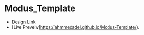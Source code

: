 # Modus_Template
- [Design Link](https://www.graphberry.com/item/modus-free-bootstrap-single-page-portfolio-template).
- [Live Preveiw]https://ahmmedadel.github.io/Modus-Template/).
